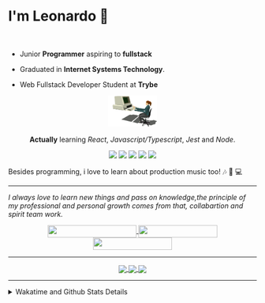 # I'm Leonardo 🌈
<p align="center">
<img src="https://upload.wikimedia.org/wikipedia/en/thumb/0/05/Flag_of_Brazil.svg/1200px-Flag_of_Brazil.svg.png" width=20 height=15 / >
<img src="https://upload.wikimedia.org/wikipedia/commons/2/2b/Bandeira_do_estado_de_S%C3%A3o_Paulo.svg" width=20 height=15 / >
</p>

- Junior <b>Programmer</b> aspiring to <b>fullstack</b>

- Graduated in <b>Internet Systems Technology</b>.

- Web Fullstack Developer Student at <b>Trybe</b>

<div align="center">

<img src="./img/computer.gif" width="100px">

**Actually** learning _React_, _Javascript/Typescript_, _Jest_ and  _Node_. 

</div>
       
<p align="center">
<img src="https://badges.aleen42.com/src/react.svg">
<img src="https://badges.aleen42.com/src/javascript.svg">
<img src="https://badges.aleen42.com/src/typescript.svg">
<img src="https://badges.aleen42.com/src/jest_1.svg">
<img src="https://badges.aleen42.com/src/node.svg">
<br>
</p>

Besides programming, i love to learn about production music too! :notes: :musical_keyboard: :computer:

* * *

<i>I always love to learn new things and pass on knowledge,the principle of my professional and personal growth comes from that, collabartion and spirit team work.</i><br>

<div align="center">
       
<a href="https://www.linkedin.com/in/lcds90/">
  <img align="center" src="https://img.shields.io/static/v1?logo=linkedin&label=linkedin&message=lcds90&color=blue&style=for-the-badge" height=25 width=180/>
</a>
<a href="http://lcds.me">
  <img align="center" src="https://img.shields.io/static/v1?&label=Portflio&message=site&color=green&style=for-the-badge" height=25 width=160/>
</a>
<a href="mailto:lcds90@gmail.com">
  <img align="center" src="https://img.shields.io/static/v1?&logo=gmail&label=Send&message=Email&color=red&style=for-the-badge" height=25 width=160/>
</a>
       
</div>

* * *

<div align="center">
<a href="https://github.com/lcds90/">
  <img align="center" src="https://github-readme-stats.vercel.app/api/top-langs/?username=lcds90&langs_count=10&theme=gruvbox&layout=compact&include_all_commits=true" width="400px"/>
</a>
<a href="https://wakatime.com/@lcds90">
  <img align="center" src="https://github-readme-stats.vercel.app/api/wakatime?username=lcds90&theme=gruvbox&layout=compact"  width="400px"/>
</a>
<a href="https://github.com/lcds90/">
  <img align="center" src="https://github-readme-stats.vercel.app/api?username=lcds90&show_icons=true&theme=gruvbox&hide=contribs,issues,stars" width="350px" />
</a>
</div>
<hr>

<details>
       <summary>Wakatime and Github Stats Details</summary>
       <div>
              
<!--START_SECTION:waka-->
![Profile Views](http://img.shields.io/badge/Profile%20Views-6-blue)

**🐱 My Github Data** 

> 🏆 515 Contributions in the Year 2021
 > 
> 📦 511.3 kB Used in Github's Storage 
 > 
> 💼 Opted to Hire
 > 
> 📜 38 Public Repositories 
 > 
> 🔑 35 Private Repositories  
 > 
**I'm a Night 🦉** 

```text
🌞 Morning    72 commits     ███░░░░░░░░░░░░░░░░░░░░░░   14.34% 
🌆 Daytime    138 commits    ██████░░░░░░░░░░░░░░░░░░░   27.49% 
🌃 Evening    164 commits    ████████░░░░░░░░░░░░░░░░░   32.67% 
🌙 Night      128 commits    ██████░░░░░░░░░░░░░░░░░░░   25.5%

```
📅 **I'm Most Productive on Saturday** 

```text
Monday       77 commits     ███░░░░░░░░░░░░░░░░░░░░░░   15.34% 
Tuesday      66 commits     ███░░░░░░░░░░░░░░░░░░░░░░   13.15% 
Wednesday    48 commits     ██░░░░░░░░░░░░░░░░░░░░░░░   9.56% 
Thursday     39 commits     ██░░░░░░░░░░░░░░░░░░░░░░░   7.77% 
Friday       66 commits     ███░░░░░░░░░░░░░░░░░░░░░░   13.15% 
Saturday     107 commits    █████░░░░░░░░░░░░░░░░░░░░   21.31% 
Sunday       99 commits     █████░░░░░░░░░░░░░░░░░░░░   19.72%

```


📊 **This Week I Spent My Time On** 

```text
⌚︎ Time Zone: America/Sao_Paulo

💬 Programming Languages: 
JavaScript               11 hrs 48 mins      █████████████░░░░░░░░░░░░   52.44% 
TypeScript               5 hrs 48 mins       ██████░░░░░░░░░░░░░░░░░░░   25.82% 
CSS                      2 hrs 44 mins       ███░░░░░░░░░░░░░░░░░░░░░░   12.2% 
Markdown                 1 hr 39 mins        █░░░░░░░░░░░░░░░░░░░░░░░░   7.37% 
JSON                     28 mins             ░░░░░░░░░░░░░░░░░░░░░░░░░   2.09%

🔥 Editors: 
VS Code                  22 hrs 30 mins      █████████████████████████   100.0%

🐱‍💻 Projects: 
project-zoo-functions    10 hrs 41 mins      ████████████░░░░░░░░░░░░░   47.53% 
web-dev-studies          7 hrs 59 mins       █████████░░░░░░░░░░░░░░░░   35.5% 
project-unit-tests       1 hr 12 mins        █░░░░░░░░░░░░░░░░░░░░░░░░   5.37% 
imersao-api-ew           1 hr 6 mins         █░░░░░░░░░░░░░░░░░░░░░░░░   4.92% 
project-trybewarts       36 mins             ░░░░░░░░░░░░░░░░░░░░░░░░░   2.73%

💻 Operating System: 
Linux                    19 hrs 8 mins       █████████████████████░░░░   85.06% 
Windows                  3 hrs 21 mins       ███░░░░░░░░░░░░░░░░░░░░░░   14.94%

```

**I Mostly Code in JavaScript** 

```text
JavaScript               21 repos            ███████░░░░░░░░░░░░░░░░░░   30.0% 
HTML                     15 repos            █████░░░░░░░░░░░░░░░░░░░░   21.43% 
TypeScript               14 repos            █████░░░░░░░░░░░░░░░░░░░░   20.0% 
PHP                      5 repos             █░░░░░░░░░░░░░░░░░░░░░░░░   7.14% 
Java                     4 repos             █░░░░░░░░░░░░░░░░░░░░░░░░   5.71%

```


**Timeline**

![Chart not found](https://raw.githubusercontent.com/lcds90/lcds90/main/charts/bar_graph.png) 


 Last Updated on 06/07/2021
<!--END_SECTION:waka-->
              
              
   </div>
</details>

